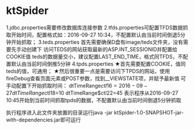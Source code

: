 # ktSpider
1.jdbc.properties需要修改数据库连接参数
2.tfds.properties可配置TFDS数据抓取开始时间，配置格式如：2016-09-27 10:34，不配置默认由当前时间倒退5分钟开始抓取；
3.teds.properties
	 首先需要确保D盘有image/teds文件夹，没有需要先手动创建下
	 访问TEDS的网站获取最新的ASP.INT_SESSIONID并配置给COOKIE值
	 teds的数据量交小，建议配置LAST_END_TIME，格式同TFDS，不配置默认由当前时间倒推5分钟
4.tpds.properties
	 ★首先需要配置COOKIE，值同teds的值，可通用；
	 ★然后很重要一点是需要访问下TPDS的网站，使用fireDebug查看页面元素或POST参数，找到__VIEWSTATE项，并赋予最新值
	 可手动配置下开始抓取时间：
	 dtTimeRange$ctl16=2016-09-27
	 dtTimeRange$ctl18=10
	 dtTimeRange$ctl22=45
	 表示程序从2016-09-27 10:45开始到当前时间抓取tpds的数据，不配置默认由当前时间倒退5分钟抓取

执行程序进入此文件夹放置的目录运行java -jar ktSpider-1.0-SNAPSHOT-jar-with-dependencies.jar即可运行
